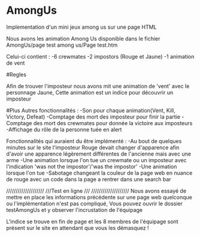 # AmongUs
Implementation d'un mini jeux among us sur une page HTML

Nous avons les animation Among Us disponible dans le fichier  AmongUs/page test among us/Page test.htm 

Celui-ci contient :
	-6 crewmates
	-2 impostors (Rouge et Jaune)
	-1 animation de vent

#Regles

Afin de trouver l'imposteur nous avons mit une animation de 'vent' avec le personnage Jaune,
Cette animation est un indice pour découvrir un imposteur

#Plus
Autres fonctionnalités :
	-Son pour chaque animation(Vent, Kill, Victory, Defeat)
	-Comptage des mort des imposteur pour finir la partie
	-Comptage des mort des crewmates pour donnée la victoire aux imposteurs
	-Affichage du rôle de la personne tuée en alert

Fonctionnalités qui auraient du être implémenté :
	-Au bout de quelques minutes sur le site l'imposteur Rouge devait changer d'apparence afin d'avoir une apparence légèrement différentes de l'ancienne mais avec une arme
	-Une animation lorsque l'on tue un crewmate ou un imposteur avec l'indication 'was not the impostor'/'was the impostor'
	-Une animation lorsque l'on tue
	-Sabotage changeant la couleur de la page web en nuance de rouge avec un code dans la page a rentrer dans une search bar

////////////////////
///Test en ligne ///
////////////////////
Nous avons essayé de mettre en place les informations précédente sur une page web quelconque ou l'implémentation n'est pas compliqué, 
Vous pouvez ouvrir le dossier testAmongUs et y observer l'incrustation de l'équipage

L'indice se trouve en fin de page et les 8 membres de l'équipage sont présent sur le site en attendant que vous les démasquez !
